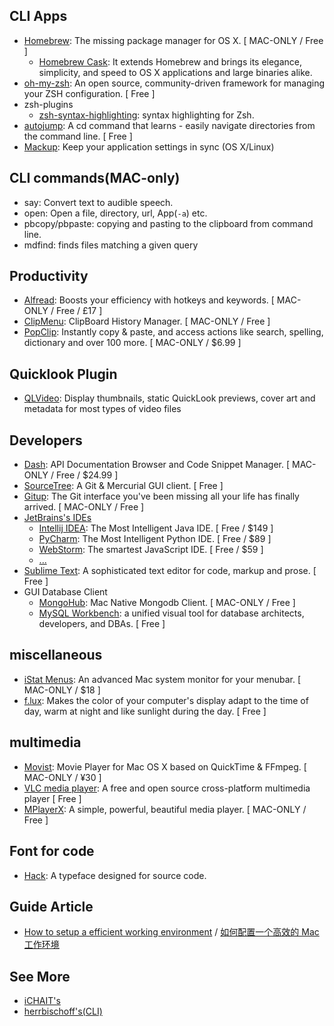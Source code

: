 ## CLI Apps
- [Homebrew](http://brew.sh/): The missing package manager for OS X. [ MAC-ONLY / Free ]
    - [Homebrew Cask](http://caskroom.io/): It extends Homebrew and brings its elegance, simplicity, and speed to OS X applications and large binaries alike.
- [oh-my-zsh](http://ohmyz.sh/): An open source, community-driven framework for managing your ZSH configuration. [ Free ]
- zsh-plugins
    + [zsh-syntax-highlighting](https://github.com/zsh-users/zsh-syntax-highlighting): syntax highlighting for Zsh.
- [autojump](https://github.com/wting/autojump): A cd command that learns - easily navigate directories from the command line. [ Free ]
- [Mackup](https://github.com/lra/mackup): Keep your application settings in sync (OS X/Linux)

## CLI commands(MAC-only)
- say: Convert text to audible speech.
- open: Open a file, directory, url, App(`-a`) etc.
- pbcopy/pbpaste: copying and pasting to the clipboard from command line.
- mdfind: finds files matching a given query

## Productivity
- [Alfread](https://www.alfredapp.com/): Boosts your efficiency with hotkeys and keywords. [ MAC-ONLY / Free / £17 ]
- [ClipMenu](http://www.clipmenu.com/): ClipBoard History Manager. [ MAC-ONLY / Free ]
- [PopClip](http://pilotmoon.com/popclip/): Instantly copy & paste, and access actions like search, spelling, dictionary and over 100 more. [ MAC-ONLY / $6.99 ]

## Quicklook Plugin
- [QLVideo](https://github.com/Marginal/QLVideo): Display thumbnails, static QuickLook previews, cover art and metadata for most types of video files

## Developers
- [Dash](https://kapeli.com/dash): API Documentation Browser and Code Snippet Manager. [ MAC-ONLY / Free / $24.99 ]
- [SourceTree](https://www.sourcetreeapp.com/): A Git & Mercurial GUI client. [ Free ]
- [Gitup](http://gitup.co/): The Git interface you've been missing all your life has finally arrived. [ MAC-ONLY / Free ]
- [JetBrains's IDEs](https://www.jetbrains.com/)
    + [Intellij IDEA](https://www.jetbrains.com/idea): The Most Intelligent Java IDE. [ Free / $149 ]
    + [PyCharm](https://www.jetbrains.com/pycharm): The Most Intelligent Python IDE. [ Free / $89 ]
    + [WebStorm](https://www.jetbrains.com/webstorm): The smartest JavaScript IDE. [ Free / $59 ]
    + [...](https://www.jetbrains.com/products.html)
- [Sublime Text](http://www.sublimetext.com/3): A sophisticated text editor for code, markup and prose. [ Free ]
- GUI Database Client
    + [MongoHub](https://github.com/jeromelebel/MongoHub-Mac): Mac Native Mongodb Client. [ MAC-ONLY / Free ]
    + [MySQL Workbench](https://www.mysql.com/products/workbench): a unified visual tool for database architects, developers, and DBAs. [ Free ]

## miscellaneous
- [iStat Menus](https://bjango.com/mac/istatmenus/): An advanced Mac system monitor for your menubar. [ MAC-ONLY / $18 ]
- [f.lux](https://justgetflux.com/): Makes the color of your computer's display adapt to the time of day, warm at night and like sunlight during the day. [ Free ]

## multimedia
- [Movist](http://cocoable.tistory.com/): Movie Player for Mac OS X based on QuickTime & FFmpeg. [ MAC-ONLY / ¥30 ]
- [VLC media player](http://www.videolan.org/): A free and open source cross-platform multimedia player [ Free ]
- [MPlayerX](http://mplayerx.org/): A simple, powerful, beautiful media player. [ MAC-ONLY / Free ]

## Font for code
- [Hack](http://sourcefoundry.org/hack/): A typeface designed for source code.

## Guide Article
- [How to setup a efficient working environment](https://github.com/macdao/ocds-guide-to-setting-up-mac/blob/master/README.en.md) / [如何配置一个高效的 Mac 工作环境](https://github.com/macdao/ocds-guide-to-setting-up-mac)

## See More
- [iCHAIT's](https://github.com/iCHAIT/awesome-osx)
- [herrbischoff's(CLI)](https://github.com/herrbischoff/awesome-osx-command-line)

